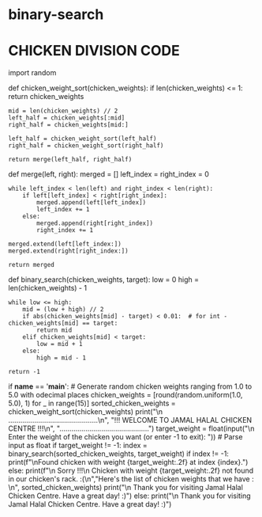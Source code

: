 # binary-search

# CHICKEN DIVISION CODE

import random
            
def chicken_weight_sort(chicken_weights):
    if len(chicken_weights) <= 1:
        return chicken_weights
            
    mid = len(chicken_weights) // 2
    left_half = chicken_weights[:mid]
    right_half = chicken_weights[mid:]
            
    left_half = chicken_weight_sort(left_half)
    right_half = chicken_weight_sort(right_half)
            
    return merge(left_half, right_half)
            
def merge(left, right):
    merged = []
    left_index = right_index = 0
            
    while left_index < len(left) and right_index < len(right):
        if left[left_index] < right[right_index]:
            merged.append(left[left_index])
            left_index += 1
        else:
            merged.append(right[right_index])
            right_index += 1

    merged.extend(left[left_index:])
    merged.extend(right[right_index:])

    return merged

def binary_search(chicken_weights, target):
    low = 0
    high = len(chicken_weights) - 1

    while low <= high:
        mid = (low + high) // 2
        if abs(chicken_weights[mid] - target) < 0.01:  # for int - chicken_weights[mid] == target:
            return mid
        elif chicken_weights[mid] < target:
            low = mid + 1
        else:
            high = mid - 1
            
    return -1

if __name__ == '__main__':
    # Generate random chicken weights ranging from 1.0 to 5.0 with odecimal places
    chicken_weights = [round(random.uniform(1.0, 5.0), 1) for _ in range(15)]
    sorted_chicken_weights = chicken_weight_sort(chicken_weights)
    print("\n .............................................\n", "!!! WELCOME TO JAMAL HALAL CHICKEN CENTRE !!!\n", ".............................................")
    target_weight = float(input("\n Enter the weight of the chicken you want (or enter -1 to exit): "))  # Parse input as float
    if target_weight != -1:
        index = binary_search(sorted_chicken_weights, target_weight)
        if index != -1:
            print(f"\nFound chicken with weight {target_weight:.2f} at index {index}.")
        else:
            print(f"\n Sorry !!!\n Chicken with weight {target_weight:.2f} not found in our chicken's rack. :(\n","Here's the list of chicken weights that we have : \n", sorted_chicken_weights)
            print("\n Thank you for visiting Jamal Halal Chicken Centre. Have a great day! :)")
    else:
        print("\n Thank you for visiting Jamal Halal Chicken Centre. Have a great day! :)")
            
        
